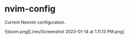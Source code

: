 # nvim-config

Current Neovim configuration.

![doom.png][./res/Screenshot 2023-01-14 at 1.11.13 PM.png]
